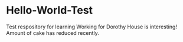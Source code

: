 # Hello-World-Test
Test respository for learning
Working for Dorothy House is interesting!
Amount of cake has reduced recently.
